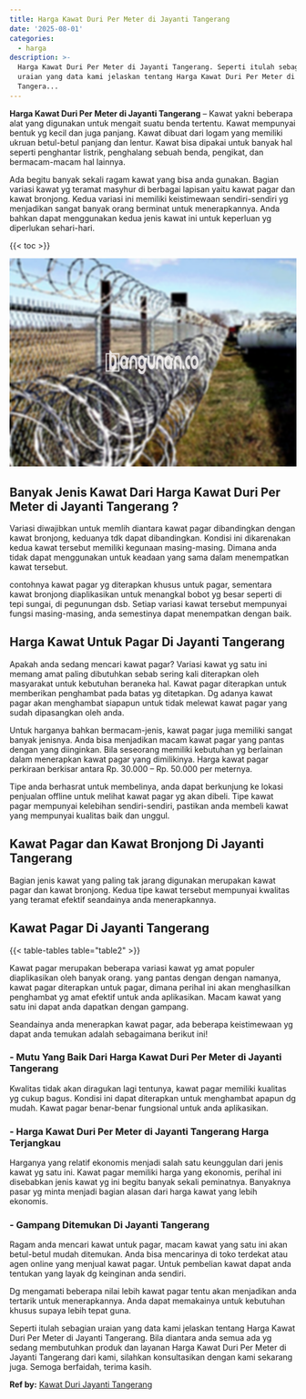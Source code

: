 ```yaml
---
title: Harga Kawat Duri Per Meter di Jayanti Tangerang
date: '2025-08-01'
categories:
  - harga
description: >-
  Harga Kawat Duri Per Meter di Jayanti Tangerang. Seperti itulah sebagian
  uraian yang data kami jelaskan tentang Harga Kawat Duri Per Meter di Jayanti
  Tangera...
---
```


**Harga Kawat Duri Per Meter di Jayanti Tangerang** – Kawat yakni beberapa alat yang digunakan untuk mengait suatu benda tertentu. Kawat mempunyai bentuk yg kecil dan juga panjang. Kawat dibuat dari logam yang memiliki ukruan betul-betul panjang dan lentur. Kawat bisa dipakai untuk banyak hal seperti penghantar listrik, penghalang sebuah benda, pengikat, dan bermacam-macam hal lainnya.

Ada begitu banyak sekali ragam kawat yang bisa anda gunakan. Bagian variasi kawat yg teramat masyhur di berbagai lapisan yaitu kawat pagar dan kawat bronjong. Kedua variasi ini memiliki keistimewaan sendiri-sendiri yg menjadikan sangat banyak orang berminat untuk menerapkannya. Anda bahkan dapat menggunakan kedua jenis kawat ini untuk keperluan yg diperlukan sehari-hari.

{{< toc >}}

![Harga Kawat Duri Per Meter di Jayanti Tangerang](/images/jual-kawat-murah43.png)

## Banyak Jenis Kawat Dari Harga Kawat Duri Per Meter di Jayanti Tangerang ?

Variasi diwajibkan untuk memlih diantara kawat pagar dibandingkan dengan kawat bronjong, keduanya tdk dapat dibandingkan. Kondisi ini dikarenakan kedua kawat tersebut memiliki kegunaan masing-masing. Dimana anda tidak dapat menggunakan untuk keadaan yang sama dalam menempatkan kawat tersebut.

contohnya kawat pagar yg diterapkan khusus untuk pagar, sementara kawat bronjong diaplikasikan untuk menangkal bobot yg besar seperti di tepi sungai, di pegunungan dsb. Setiap variasi kawat tersebut mempunyai fungsi masing-masing, anda semestinya dapat menempatkan dengan baik.

## Harga Kawat Untuk Pagar Di Jayanti Tangerang

Apakah anda sedang mencari kawat pagar? Variasi kawat yg satu ini memang amat paling dibutuhkan sebab sering kali diterapkan oleh masyarakat untuk kebutuhan beraneka hal. Kawat pagar diterapkan untuk memberikan penghambat pada batas yg ditetapkan. Dg adanya kawat pagar akan menghambat siapapun untuk tidak melewat kawat pagar yang sudah dipasangkan oleh anda.

Untuk harganya bahkan bermacam-jenis, kawat pagar juga memiliki sangat banyak jenisnya. Anda bisa menjadikan macam kawat pagar yang pantas dengan yang diinginkan. Bila seseorang memiliki kebutuhan yg berlainan dalam menerapkan kawat pagar yang dimilikinya. Harga kawat pagar perkiraan berkisar antara Rp. 30.000 – Rp. 50.000 per meternya.

Tipe anda berhasrat untuk membelinya, anda dapat berkunjung ke lokasi penjualan offline untuk melihat kawat pagar yg akan dibeli. Tipe kawat pagar mempunyai kelebihan sendiri-sendiri, pastikan anda membeli kawat yang mempunyai kualitas baik dan unggul.

## Kawat Pagar dan Kawat Bronjong Di Jayanti Tangerang

Bagian jenis kawat yang paling tak jarang digunakan merupakan kawat pagar dan kawat bronjong. Kedua tipe kawat tersebut mempunyai kwalitas yang teramat efektif seandainya anda menerapkannya.

## Kawat Pagar Di Jayanti Tangerang

{{< table-tables table="table2" >}}

Kawat pagar merupakan beberapa variasi kawat yg amat populer diaplikasikan oleh banyak orang. yang pantas dengan dengan namanya, kawat pagar diterapkan untuk pagar, dimana perihal ini akan menghasilkan penghambat yg amat efektif untuk anda aplikasikan. Macam kawat yang satu ini dapat anda dapatkan dengan gampang.

Seandainya anda menerapkan kawat pagar, ada beberapa keistimewaan yg dapat anda temukan adalah sebagaimana berikut ini!

### \- Mutu Yang Baik Dari Harga Kawat Duri Per Meter di Jayanti Tangerang

Kwalitas tidak akan diragukan lagi tentunya, kawat pagar memiliki kualitas yg cukup bagus. Kondisi ini dapat diterapkan untuk menghambat apapun dg mudah. Kawat pagar benar-benar fungsional untuk anda aplikasikan.

### \- Harga Kawat Duri Per Meter di Jayanti Tangerang Harga Terjangkau

Harganya yang relatif ekonomis menjadi salah satu keunggulan dari jenis kawat yg satu ini. Kawat pagar memiliki harga yang ekonomis, perihal ini disebabkan jenis kawat yg ini begitu banyak sekali peminatnya. Banyaknya pasar yg minta menjadi bagian alasan dari harga kawat yang lebih ekonomis.

### \- Gampang Ditemukan Di Jayanti Tangerang

Ragam anda mencari kawat untuk pagar, macam kawat yang satu ini akan betul-betul mudah ditemukan. Anda bisa mencarinya di toko terdekat atau agen online yang menjual kawat pagar. Untuk pembelian kawat dapat anda tentukan yang layak dg keinginan anda sendiri.

Dg mengamati beberapa nilai lebih kawat pagar tentu akan menjadikan anda tertarik untuk menerapkannya. Anda dapat memakainya untuk kebutuhan khusus supaya lebih tepat guna.

Seperti itulah sebagian uraian yang data kami jelaskan tentang Harga Kawat Duri Per Meter di Jayanti Tangerang. Bila diantara anda semua ada yg sedang membutuhkan produk dan layanan Harga Kawat Duri Per Meter di Jayanti Tangerang dari kami, silahkan konsultasikan dengan kami sekarang juga. Semoga berfaidah, terima kasih.

**Ref by:** [Kawat Duri Jayanti Tangerang](https://id.wikipedia.org/wiki/Kawat)
